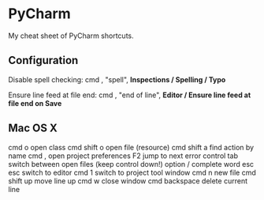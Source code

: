 PyCharm
=======
My cheat sheet of PyCharm shortcuts.


Configuration
-------------
Disable spell checking: cmd , "spell", **Inspections / Spelling / Typo**

Ensure line feed at file end: cmd , "end of line", **Editor / Ensure line feed at file end on Save**


Mac OS X
--------
cmd o           open class
cmd shift o     open file (resource)
cmd shift a     find action by name
cmd ,           open project preferences
F2              jump to next error
control tab     switch between open files (keep control down!)
option /        complete word
esc esc         switch to editor
cmd 1           switch to project tool window
cmd n           new file
cmd shift up    move line up
cmd w           close window
cmd backspace   delete current line
